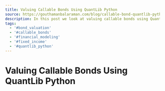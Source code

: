 ```yaml
---
title: Valuing Callable Bonds Using QuantLib Python
source: https://gouthamanbalaraman.com/blog/callable-bond-quantlib-python.html
description: In this post we look at valuing callable bonds using QuantLib Python
tags:
  - '#bond_valuation'
  - '#callable_bonds'
  - '#financial_modeling'
  - '#fixed_income'
  - '#quantlib_python'
---
```

# Valuing Callable Bonds Using QuantLib Python
